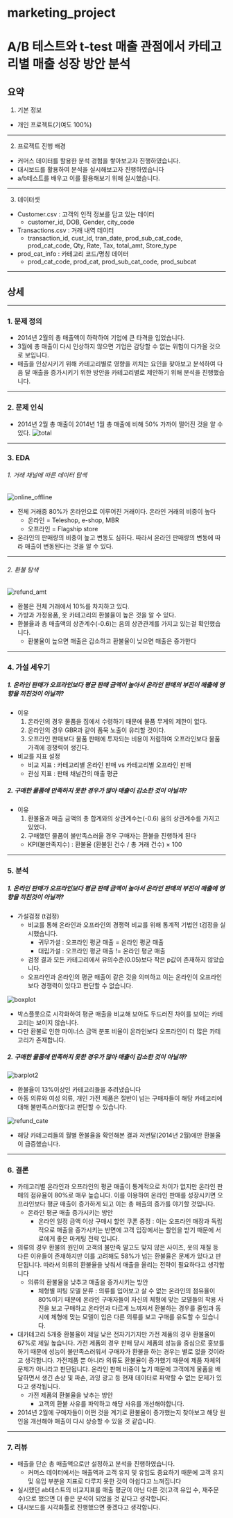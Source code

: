 # marketing_project
A/B 테스트와 t-test
매출 관점에서 카테고리별 매출 성장 방안 분석
==============

요약
--------------------------------------
1. 기본 정보
- 개인 프로젝트(기여도 100%)
***
2. 프로젝트 진행 배경
- 커머스 데이터를 할용한 분석 경험을 쌓아보고자 진행하였습니다.
- 대시보드를 활용하여 분석을 실시해보고자 진행하였습니다
- a/b테스트를 배우고 이를 활용해보기 위해 실시했습니다.
***
3. 데이터셋
- Customer.csv : 고객의 인적 정보를 담고 있는 데이터
  - customer_id, DOB, Gender, city_code
- Transactions.csv : 거래 내역 데이터
  - transaction_id, cust_id, tran_date, prod_sub_cat_code, prod_cat_code, Qty, Rate, Tax, total_amt, Store_type
- prod_cat_info : 카테고리 코드/명칭 데이터
  - prod_cat_code, prod_cat, prod_sub_cat_code, prod_subcat
***

상세
--------
***
### 1. 문제 정의
- 2014년 2월의 총 매출액이 하락하여 기업에 큰 타격을 입었습니다. 
- 3월에 총 매출이 다시 인상하지 않으면 기업은 감당할 수 없는 위험이 다가올 것으로 보입니다. 
- 매출을 인상시키기 위해 카테고리별로 영향을 끼치는 요인을 찾아보고 분석하여 다음 달 매출을 증가시키기 위한 방안을 카테고리별로 제안하기 위해 분석을 진행했습니다.

***
### 2. 문제 인식
- 2014년 2월 총 매출이 2014년 1월 총 매출에 비해 50% 가까이 떨어진 것을 알 수 있다.
![total](image/total.png)
-------

### 3. EDA
###### 1. 거래 채널에 따른 데이터 탐색
![online_offline](image/online_offline.png)
- 전체 거래중 80%가 온라인으로 이루어진 거래이다. 온라인 거래의 비중이 높다
  - 온라인 = Teleshop, e-shop, MBR
  - 오프라인 = Flagship store
- 온라인의 판매량의 비중이 높고 변동도 심하다. 따라서 온라인 판매량의 변동에 따라 매출이 변동된다는 것을 알 수 있다.
----
###### 2. 환불 탐색
![refund_amt](image/refund_amt.png)
- 환불은 전체 거래에서 10%를 차지하고 있다.
- 가방과 가정용품, 옷 카테고리의 환불율이 높은 것을 알 수 있다.
- 환불율과 총 매출액의 상관계수(-0.6)는 음의 상관관계를 가지고 있는걸 확인했습니다.
  - 환불율이 높으면 매출은 감소하고 환불율이 낮으면 매출은 증가한다


----


### 4. 가설 세우기
##### 1. 온라인 판매가 오프라인보다 평균 판매 금액이 높아서 온라인 판매의 부진이 매출에 영향을 끼친것이 아닐까?
- 이유 
  1. 온라인의 경우 물품을 집에서 수령하기 때문에 물품 무게의 제한이 없다.
  2. 온라인의 경우 GBR과 같이 품묵 노출이 유리할 것이다.
  3. 오프라인 판매보다 물품 판매에 투자되는 비용이 저렴하여 오프라인보다 물품 가격에 경쟁력이 생긴다.
- 비교를 지표 설정
  - 비교 지표 : 카테고리별 온라인 판매 vs 카테고리별 오프라인 판매
  - 관심 지표 : 판매 채널간의 매출 평균
##### 2. 구매한 물품에 만족하지 못한 경우가 많아 매출이 감소한 것이 아닐까?
- 이유
  1. 환불율과 매출 금액의 총 합계와의 상관계수는(-0.6) 음의 상관계수를 가지고 있었다.
  2. 구매했던 물품이 불만족스러울 경우 구매자는 환불을 진행하게 된다
  - KPI(불만족지수) : 환불율 (환불된 건수 / 총 거래 건수) × 100
---------

### 5. 분석
##### 1. 온라인 판매가 오프라인보다 평균 판매 금액이 높아서 온라인 판매의 부진이 매출에 영향을 끼친것이 아닐까?
- 가설검정 (t검정)
  - 비교를 통해 온라인과 오프라인의 경쟁력 비교를 위해 통계적 기법인 t검정을 실시했습니다.
    - 귀무가설 : 오프라인 평균 매출 = 온라인 평균 매출
    - 대립가설 : 오프라인 평균 매출 != 온라인 평균 매출
  - 검정 결과 모든 카테고리에서 유의수준(0.05)보다 작은 p값이 존재하지 않았습니다.
  - 오프라인과 온라인의 평균 매출이 같은 것을 의미하고 이는 온라인이 오프라인보다 경쟁력이 있다고 판단할 수 없습니다.
  
![boxplot](image/boxplot.png)
- 박스플롯으로 시각화하여 평균 매출을 비교해 보아도 두드러진 차이를 보이는 카테고리는 보이지 않습니다.
- 다만 환불로 인한 마이너스 금액 분포 비율이 온라인보다 오프라인이 더 많은 카테고리가 존재합니다.
##### 2. 구매한 물품에 만족하지 못한 경우가 많아 매출이 감소한 것이 아닐까?
![barplot2](image/barplot2.png)

- 환불율이 13%이상인 카테고리들을 추려냈습니다
- 아동 의류와 여성 의류, 개인 가전 제품은 절반이 넘는 구매자들이 해당 카테고리에 대해 불만족스러웠다고 판단할 수 있습니다.

![refund_cate](image/refund_cate.png)
- 해당 카테고리들의 월별 환불율을 확인해본 결과 저번달(2014년 2월)에만 환불율이 급증했습니다.


----------

### 6. 결론
- 카테고리별 온라인과 오프라인의 평균 매출이 통계적으로 차이가 없지만 온라인 판매의 점유율이 80%로 매우 높습니다. 이를 이용하여 온라인 판매를 성장시키면 오프라인보다 평균 매출이 증가하게 되고 이는 총 매출의 증가를 야기할 것입니다. 
  - 온라인 평균 매출 증가시키는 방안
    - 온라인 일정 금액 이상 구매시 할인 쿠폰 증정 : 이는 오프라인 매장과 독립적으로 매출을 증가시키는 반면에 고객 입장에서는 할인을 받기 때문에 서로에게 좋은 마케팅 전략 입니다.
- 의류의 경우 환불의 원인이 고객의 불만족 말고도 맞지 않은 사이즈, 옷의 재질 등 다른 이유들이 존재하지만 이를 고려해도 58%가 넘는 환불율은 문제가 있다고 판단됩니다. 따라서 의류의 환불율을 낮춰서 매출을 올리는 전략이 필요하다고 생각합니다
  - 의류의 환불율을 낮추고 매출을 증가시키는 방안
    - 체형별 피팅 모델 분류 : 의류를 입어보고 살 수 없는 온라인의 점유율이 80%이기 때문에 온라인 구매자들이 자신의 체형에 맞는 모델들의 착용 사진을 보고 구매하고 온라인과 다르게 느껴져서 환불하는 경우를 줄임과 동시에 체형에 맞는 모델이 입은 다른 의류를 보고 구매를 유도할 수 있습니다.
- 대카테고리 5개중 환불율이 제일 낮은 전자기기지만 가전 제품의 경우 환불율이 67%로 제일 높습니다. 가전 제품의 경우 판매 당시 제품의 성능을 중심으로 홍보를 하기 때문에 성능이 불만족스러워서 구매자가 환불을 하는 경우는 별로 없을 것이라고 생각합니다. 가전제품 뿐 아니라 의류도 환불율이 증가했기 때문에 제품 자체의 문제가 아니라고 판단됩니다. 온라인 판매 비중이 높기 때문에 고객에게 물품을 배달하면서 생긴 손상 및 파손, 과잉 광고 등 현재 데이터로 파악할 수 없는 문제가 있다고 생각됩니다.
    - 가전 제품의 환불율을 낮추는 방안
      - 고객의 환불 사유를 파악하고 해당 사유를 개선해야합니다.
- 2014년 2월에 구매자들이 어떤 것을 계기로 환불율이 증가했는지 찾아보고 해당 원인을 개선해야 매출이 다시 상승할 수 있을 것 같습니다.
-----
### 7. 리뷰
- 매출을 단순 총 매출액으로만 설정하고 분석을 진행하였습니다.
  - 커머스 데이터에서는 매출액과 고객 유지 및 유입도 중요하기 때문에 고객 유지 및 유입 부분을 지표로 다루지 못한 것이 아쉽다고 느껴집니다
- 실시했던 ab테스트의 비교지표를 매출 평균이 아닌 다른 것(고객 유입 수, 재주문수)으로 했으면 더 좋은 분석이 되었을 것 같다고 생각합니다.
- 대시보드를 시각화툴로 진행했으면 좋겠다고 생각합니다.
